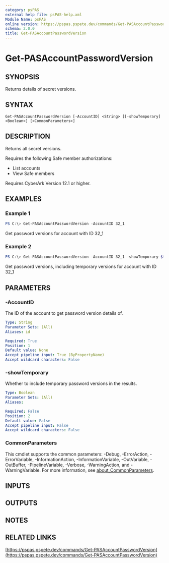 ```yaml
---
category: psPAS
external help file: psPAS-help.xml
Module Name: psPAS
online version: https://pspas.pspete.dev/commands/Get-PASAccountPasswordVersion
schema: 2.0.0
title: Get-PASAccountPasswordVersion
---
```


# Get-PASAccountPasswordVersion

## SYNOPSIS
Returns details of secret versions.

## SYNTAX

```
Get-PASAccountPasswordVersion [-AccountID] <String> [[-showTemporary] <Boolean>] [<CommonParameters>]
```

## DESCRIPTION
Returns all secret versions.

Requires the following Safe member authorizations:
- List accounts
- View Safe members

Requires CyberArk Version 12.1 or higher.

## EXAMPLES

### Example 1
```powershell
PS C:\> Get-PASAccountPasswordVersion -AccountID 32_1
```

Get password versions for account with ID 32_1

### Example 2
```powershell
PS C:\> Get-PASAccountPasswordVersion -AccountID 32_1 -showTemporary $true
```

Get password versions, including temporary versions for account with ID 32_1

## PARAMETERS

### -AccountID
The ID of the account to get password version details of.

```yaml
Type: String
Parameter Sets: (All)
Aliases: id

Required: True
Position: 1
Default value: None
Accept pipeline input: True (ByPropertyName)
Accept wildcard characters: False
```

### -showTemporary
Whether to include temporary password versions in the results.

```yaml
Type: Boolean
Parameter Sets: (All)
Aliases:

Required: False
Position: 2
Default value: False
Accept pipeline input: False
Accept wildcard characters: False
```

### CommonParameters
This cmdlet supports the common parameters: -Debug, -ErrorAction, -ErrorVariable, -InformationAction, -InformationVariable, -OutVariable, -OutBuffer, -PipelineVariable, -Verbose, -WarningAction, and -WarningVariable. For more information, see [about_CommonParameters](http://go.microsoft.com/fwlink/?LinkID=113216).

## INPUTS

## OUTPUTS

## NOTES

## RELATED LINKS

[https://pspas.pspete.dev/commands/Get-PASAccountPasswordVersion](https://pspas.pspete.dev/commands/Get-PASAccountPasswordVersion)
